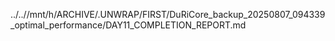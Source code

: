../..//mnt/h/ARCHIVE/.UNWRAP/FIRST/DuRiCore_backup_20250807_094339_optimal_performance/DAY11_COMPLETION_REPORT.md